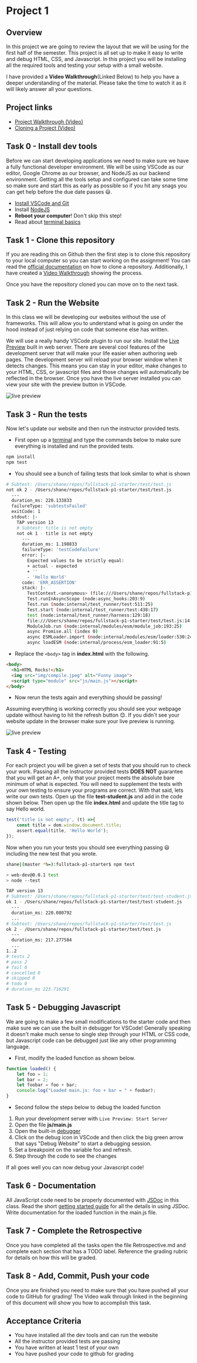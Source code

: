# Project 1

## Overview

In this project we are going to review the layout that we will be using for the
first half of the semester. This project is all set up to make it easy to write
and debug HTML, CSS, and Javascript. In this project you will be installing all
the required tools and testing your setup with a small website.

I have provided a **Video Walkthrough**(Linked Below) to help you have a
deeper understanding of the material. Please take the time to watch it as it
will likely answer all your questions.

## Project links

* [Project Walkthrough (Video)](https://youtu.be/RgsHU7tjzBo)
* [Cloning a Project (Video)](https://www.youtube.com/watch?v=fiPsHGi3Z_s)

## Task 0 - Install dev tools

Before we can start developing applications we need to make sure we have a fully
functional developer environment. We will be using VSCode as our editor, Google
Chrome as our browser, and NodeJS as our backend environment. Getting all the
tools setup and configured can take some time so make sure and start this as
early as possible so if you hit any snags you can get help before the due date
passes 😃.

* [Install VSCode and Git](https://shanepanter.com/teaching/vscode-tips-and-tricks.html)
* Install [NodeJS](https://nodejs.org/en/download)
* **Reboot your computer**! Don't skip this step!
* Read about [terminal basics](https://code.visualstudio.com/docs/terminal/basics)

## Task 1 - Clone this repository

If you are reading this on Github then the first step is to clone this
repository to your local computer so you can start working on the assignment!
You can read the [official documentation](https://code.visualstudio.com/docs/sourcecontrol/github#_cloning-a-repository)
on how to clone a repository. Additionally, I have created a [Video
Walkthrough](https://www.youtube.com/watch?v=fiPsHGi3Z_s) showing the process.

Once you have the repository cloned you can move on to the next task.

## Task 2 - Run the Website

In this class we will be developing our websites without the use of frameworks.
This will allow you to understand what is going on under the hood instead of
just relying on code that someone else has written.

We will use a really handy VSCode plugin to run our site. Install the [Live
Preview](https://marketplace.visualstudio.com/items?itemName=ms-vscode.live-server)
built in web server. There are several cool features of the development server
that will make your life easier when authoring web pages. The development server
will reload your browser window when it detects changes. This means you can stay
in your editor, make changes to your HTML, CSS, or javascript files and those
changes will automatically be reflected in the browser. Once you have the
live server installed you can view your site with the preview button in VSCode.

![live preview](img/live-preview.png)

## Task 3 - Run the tests

Now let's update our website and then run the instructor provided tests.

* First open up a [terminal](https://code.visualstudio.com/docs/terminal/basics)
  and type the commands below to make sure everything is installed and run the
  provided tests.

```bash
npm install
npm test
```

* You should see a bunch of failing tests that look similar to what is shown

```bash
# Subtest: /Users/shane/repos/fullstack-p1-starter/test/test.js
not ok 2 - /Users/shane/repos/fullstack-p1-starter/test/test.js
  ---
  duration_ms: 220.133833
  failureType: 'subtestsFailed'
  exitCode: 1
  stdout: |-
    TAP version 13
    # Subtest: title is not empty
    not ok 1 - title is not empty
      ---
      duration_ms: 1.198833
      failureType: 'testCodeFailure'
      error: |-
        Expected values to be strictly equal:
        + actual - expected
        + ''
        - 'Hello World'
      code: 'ERR_ASSERTION'
      stack: |-
        TestContext.<anonymous> (file:///Users/shane/repos/fullstack-p1-starter/test/test.js:16:12)
        Test.runInAsyncScope (node:async_hooks:203:9)
        Test.run (node:internal/test_runner/test:511:25)
        Test.start (node:internal/test_runner/test:438:17)
        test (node:internal/test_runner/harness:129:18)
        file:///Users/shane/repos/fullstack-p1-starter/test/test.js:14:1
        ModuleJob.run (node:internal/modules/esm/module_job:193:25)
        async Promise.all (index 0)
        async ESMLoader.import (node:internal/modules/esm/loader:530:24)
        async loadESM (node:internal/process/esm_loader:91:5)
```

* Replace the `<body>` tag in **index.html** with the following.

```html
<body>
  <h1>HTML Rocks!</h1>
  <img src="img/compile.jpeg" alt="Funny image">
  <script type="module" src="js/main.js"></script>
</body>
```

* Now rerun the tests again and everything should be passing!

Assuming everything is working correctly you should see your webpage update
without having to hit the refresh button 😊. If you didn't see your website
update in the browser make sure your live preview is running.

![live preview](img/live-preview.png)

## Task 4 - Testing

For each project you will be given a set of tests that you should run to check
your work. Passing all the instructor provided tests **DOES NOT** guarantee that
you will get an A+, only that your project meets the absolute bare minimum of
what is expected. You will need to supplement the tests with your own testing to
ensure your programs are correct. With that said, lets write our own tests. Open
up the file **test-student.js** and add in the code shown below. Then open up
the file **index.html** and update the title tag to say Hello world.

```javascript
test('title is not empty', (t) =>{
    const title = dom.window.document.title;
    assert.equal(title, 'Hello World');
});
```

Now when you run your tests you should see everything passing 😃 including the
new test that you wrote.

```bash
shane|(master *%=):fullstack-p1-starter$ npm test

> web-dev@0.0.1 test
> node --test

TAP version 13
# Subtest: /Users/shane/repos/fullstack-p1-starter/test/test-student.js
ok 1 - /Users/shane/repos/fullstack-p1-starter/test/test-student.js
  ---
  duration_ms: 220.080792
  ...
# Subtest: /Users/shane/repos/fullstack-p1-starter/test/test.js
ok 2 - /Users/shane/repos/fullstack-p1-starter/test/test.js
  ---
  duration_ms: 217.277584
  ...
1..2
# tests 2
# pass 2
# fail 0
# cancelled 0
# skipped 0
# todo 0
# duration_ms 223.716291
```

## Task 5 - Debugging Javascript

We are going to make a few small modifications to the starter code and then make
sure we can use the built in debugger for VSCode! Generally speaking it doesn't
make much sense to single step through your HTML or CSS code, but Javascript
code can be debugged just like any other programming language.

* First, modify the loaded function as shown below.

```javascript
function loaded() {
    let foo = 1;
    let bar = 2;
    let foobar = foo + bar;
    console.log("Loaded main.js: foo + bar = " + foobar);
}
```

* Second follow the steps below to debug the loaded function

1. Run your development server with `Live Preview: Start Server`
2. Open the file **js/main.js**
3. Open the built-in [debugger](https://code.visualstudio.com/docs/editor/debugging)
4. Click on the debug icon in VSCode and then click the big green arrow that
   says "Debug Website" to start a debugging session.
5. Set a breakpoint on the variable foo and refresh.
6. Step through the code to see the changes

If all goes well you can now debug your Javascript code!

## Task 6 - Documentation

All JavaScript code need to be properly documented with
[JSDoc](https://jsdoc.app/) in this class.  Read the short [getting started
guide](https://jsdoc.app/about-getting-started.html) for all the details in
using JSDoc. Write documentation for the loaded function in the main.js file.

## Task 7 - Complete the Retrospective

Once you have completed all the tasks open the file Retrospective.md and complete
each section that has a TODO label. Reference the grading rubric for details on how
this will be graded.

## Task 8 - Add, Commit, Push your code

Once you are finished you need to make sure that you have pushed all your code
to GitHub for grading! The Video walk through linked in the beginning of this
document will show you how to accomplish this task.

## Acceptance Criteria

* You have installed all the dev tools and can run the website
* All the instructor provided tests are passing
* You have written at least 1 test of your own
* You have pushed your code to github for grading
